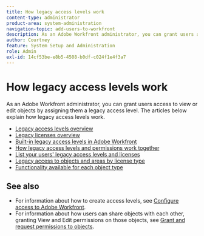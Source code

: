 ```yaml
---
title: How legacy access levels work
content-type: administrator
product-area: system-administration
navigation-topic: add-users-to-workfront
description: As an Adobe Workfront administrator, you can grant users access to view or edit objects by assigning them a legacy access level. The articles below explain how legacy access levels work.
author: Courtney
feature: System Setup and Administration
role: Admin
exl-id: 14cf53be-e8b5-4508-b0df-c024f1e4f3a7
---
```

# How legacy access levels work

As an Adobe Workfront administrator, you can grant users access to view or edit objects by assigning them a legacy access level. The articles below explain how legacy access levels work.

* [Legacy access levels overview](../../../administration-and-setup/add-users/access-levels-and-object-permissions/access-levels-overview.md) 
* [Legacy licenses overview](../../../administration-and-setup/add-users/access-levels-and-object-permissions/wf-licenses.md) 
* [Built-in legacy access levels in Adobe Workfront](../../../administration-and-setup/add-users/access-levels-and-object-permissions/default-access-levels-in-workfront.md) 
* [How legacy access levels and permissions work together](../../../administration-and-setup/add-users/access-levels-and-object-permissions/how-access-levels-permissions-work-together.md) 
* [List your users' legacy access levels and licenses](../../../administration-and-setup/add-users/access-levels-and-object-permissions/list-access-levels-and-licenses-for-your-users.md) 
* [Legacy access to objects and areas by license type](../../../administration-and-setup/add-users/access-levels-and-object-permissions/access-to-objects-and-areas-by-license-type.md) 
* [Functionality available for each object type](../../../administration-and-setup/add-users/access-levels-and-object-permissions/functionality-available-for-each-object-type.md) 

## See also

* For information about how to create access levels, see [Configure access to Adobe Workfront](../../../administration-and-setup/add-users/configure-and-grant-access/configure-access.md).
* For information about how users can share objects with each other, granting View and Edit permissions on those objects, see [Grant and request permissions to objects](../../../workfront-basics/grant-and-request-access-to-objects/grant-and-request-access-to-objects.md).
